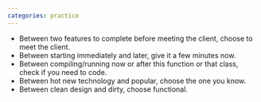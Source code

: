 ```yaml
---
categories: practice
---
```

* Between two features to complete before meeting the client, choose to meet the client.
* Between starting immediately and later, give it a few minutes now.
* Between compiling/running now or after this function or that class, check if you need to code.
* Between hot new technology and popular, choose the one you know.
* Between clean design and dirty, choose functional.
